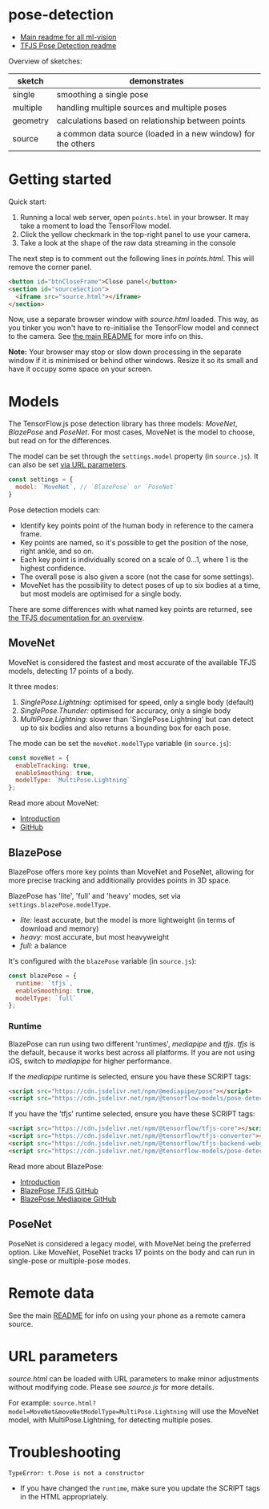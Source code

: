 # pose-detection

* [Main readme for all ml-vision](../README.md)
* [TFJS Pose Detection readme](https://github.com/tensorflow/tfjs-models/tree/master/pose-detection)

Overview of sketches:

| sketch                  | demonstrates                                                |
|-------------------------|-------------------------------------------------------------|
| single                  | smoothing a single pose                                     |
| multiple                | handling multiple sources and multiple poses                |
| geometry                | calculations based on relationship between points           |
| source                  | a common data source (loaded in a new window) for the others |

# Getting started

Quick start:
1. Running a local web server, open `points.html` in your browser. It may take a moment to load the TensorFlow model.
2. Click the yellow checkmark in the top-right panel to use your camera.
3. Take a look at the shape of the raw data streaming in the console

The next step is to comment out the following lines in _points.html_. This will remove the corner panel.

```html
<button id="btnCloseFrame">Close panel</button>
<section id="sourceSection">
  <iframe src="source.html"></iframe>
</section>
```

Now, use a separate browser window with _source.html_ loaded. This way, as you tinker you won't have to re-initialise the TensorFlow model and connect to the camera. See [the main README](../README.md) for more info on this.

**Note:** Your browser may stop or slow down processing in the separate window if it is minimised or behind other windows. Resize it so its small and have it occupy some space on your screen.

# Models

The TensorFlow.js pose detection library has three models: _MoveNet_, _BlazePose_ and _PoseNet_. For most cases, MoveNet is the model to choose, but read on for the differences.

The model can be set through the `settings.model` property (in `source.js`). It can also be set [via URL parameters](#url-parameters).

```js
const settings = {
  model: `MoveNet`, // `BlazePose` or `PoseNet`
}
```

Pose detection models can:
* Identify key points point of the human body in reference to the camera frame.
* Key points are named, so it's possible to get the position of the nose, right ankle, and so on.
* Each key point is individually scored on a scale of 0...1, where 1 is the highest confidence.
* The overall pose is also given a score (not the case for some settings).
* MoveNet has the possibility to detect poses of up to six bodies at a time, but most models are optimised for a single body.

There are some differences with what named key points are returned, see [the TFJS documentation for an overview](https://github.com/tensorflow/tfjs-models/blob/master/pose-detection/README.md#pose-estimation).

## MoveNet

MoveNet is considered the fastest and most accurate of the available TFJS models, detecting 17 points of a body.

It three modes:
1. _SinglePose.Lightning:_ optimised for speed, only a single body (default)
2. _SinglePose.Thunder:_ optimised for accuracy, only a single body
3. _MultiPose.Lightning:_ slower than 'SinglePose.Lightning' but can detect up to six bodies and also returns a bounding box for each pose.

The mode can be set the `moveNet.modelType` variable (in `source.js`):

```js
const moveNet = {
  enableTracking: true,
  enableSmoothing: true,
  modelType: `MultiPose.Lightning`
};
```

Read more about MoveNet:

* [Introduction](https://blog.tensorflow.org/2021/05/next-generation-pose-detection-with-movenet-and-tensorflowjs.html)
* [GitHub](https://github.com/tensorflow/tfjs-models/tree/master/pose-detection/src/movenet)

## BlazePose

BlazePose offers more key points than MoveNet and PoseNet, allowing for more precise tracking and additionally provides points in 3D space.

BlazePose has 'lite', 'full' and 'heavy' modes, set via `settings.blazePose.modelType`.
* _lite:_ least accurate, but the model is more lightweight (in terms of download and memory)
* _heavy:_ most accurate, but most heavyweight
* _full:_ a balance

It's configured with the `blazePose` variable (in `source.js`):

```js
const blazePose = {
  runtime: `tfjs`,
  enableSmoothing: true,
  modelType: `full`
};
```

### Runtime

BlazePose can run using two different 'runtimes', _mediapipe_ and _tfjs_. _tfjs_ is the default, because it works best across all platforms. If you are not using iOS, switch to _mediapipe_ for higher performance. 

If the _mediapipe_ runtime is selected, ensure you have these SCRIPT tags:

```html
<script src="https://cdn.jsdelivr.net/npm/@mediapipe/pose"></script>
<script src="https://cdn.jsdelivr.net/npm/@tensorflow-models/pose-detection"></script>
```

If you have the 'tfjs' runtime selected, ensure you have these SCRIPT tags:

```html
<script src="https://cdn.jsdelivr.net/npm/@tensorflow/tfjs-core"></script>
<script src="https://cdn.jsdelivr.net/npm/@tensorflow/tfjs-converter"></script>
<script src="https://cdn.jsdelivr.net/npm/@tensorflow/tfjs-backend-webgl"></script>
<script src="https://cdn.jsdelivr.net/npm/@tensorflow-models/pose-detection"></script>
```

Read more about BlazePose:

* [Introduction](https://blog.tensorflow.org/2021/05/high-fidelity-pose-tracking-with-mediapipe-blazepose-and-tfjs.html)
* [BlazePose TFJS GitHub](https://github.com/tensorflow/tfjs-models/tree/master/pose-detection/src/blazepos_tfjs)
* [BlazePose Mediapipe GitHub](https://github.com/tensorflow/tfjs-models/tree/master/pose-detection/src/blazepos_tfjs)

## PoseNet

PoseNet is considered a legacy model, with MoveNet being the preferred option. Like MoveNet, PoseNet tracks 17 points on the body and can run in single-pose or multiple-pose modes.

# Remote data

See the main [README](../README.md) for info on using your phone as a remote camera source.

# URL parameters

_source.html_ can be loaded with URL parameters to make minor adjustments without modifying code. Please see _source.js_ for more details.

For example: `source.html?model=MoveNet&moveNetModelType=MultiPose.Lightning` will use the MoveNet model, with MultiPose.Lightning, for detecting multiple poses.

# Troubleshooting

`TypeError: t.Pose is not a constructor`

* If you have changed the `runtime`, make sure you update the SCRIPT tags in the HTML appropriately.
